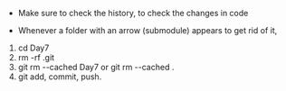 - Make sure to check the history, to check the changes in code

- Whenever a folder with an arrow (submodule) appears to get rid of it, 
1. cd Day7
2. rm -rf .git
3. git rm --cached Day7  or git rm --cached .
4. git add, commit, push.
